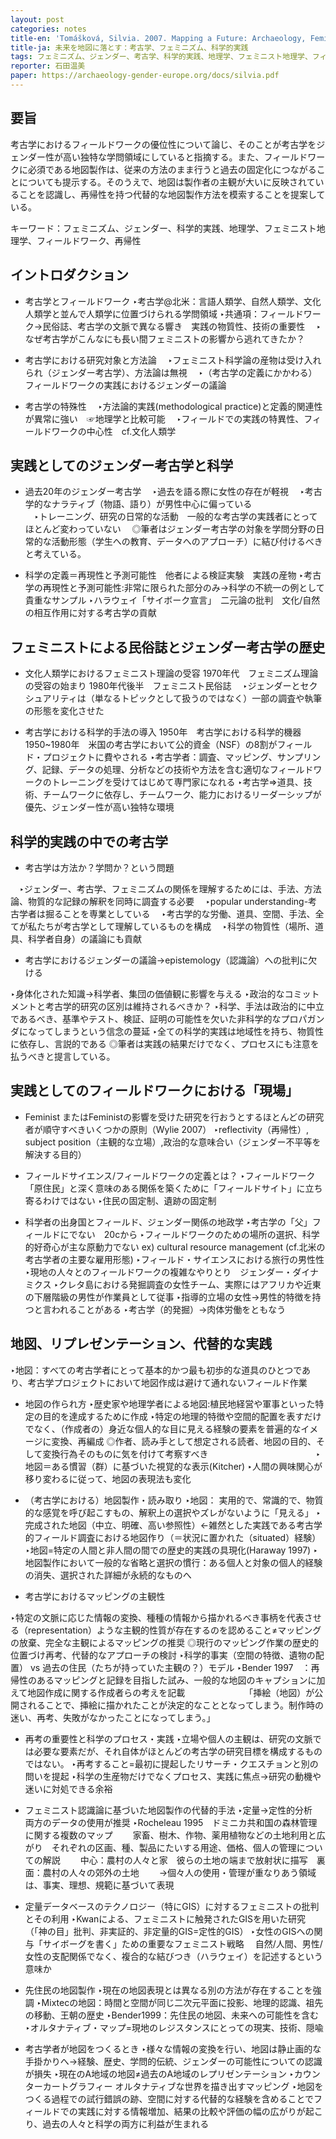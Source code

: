 ```yaml
---
layout: post
categories: notes
title-en: 'Tomášková, Silvia. 2007. Mapping a Future: Archaeology, Feminism, and Scientific Practice'
title-ja: 未来を地図に落とす：考古学、フェミニズム、科学的実践
tags: フェミニズム、ジェンダー、考古学、科学的実践、地理学、フェミニスト地理学、フィールドワーク、再帰性
reporter: 石田温美
paper: https://archaeology-gender-europe.org/docs/silvia.pdf
---
```


## 要旨

考古学におけるフィールドワークの優位性について論じ、そのことが考古学をジェンダー性が高い独特な学問領域にしていると指摘する。また、フィールドワークに必須である地図製作は、従来の方法のまま行うと過去の固定化につながることについても提示する。そのうえで、地図は製作者の主観が大いに反映されていることを認識し、再帰性を持つ代替的な地図製作方法を模索することを提案している。

キーワード：フェミニズム、ジェンダー、科学的実践、地理学、フェミニスト地理学、フィールドワーク、再帰性

## イントロダクション

- 考古学とフィールドワーク
  ‣考古学@北米：言語人類学、自然人類学、文化人類学と並んで人類学に位置づけられる学問領域
  ‣共通項：フィールドワーク→民俗誌、考古学の文脈で異なる響き　実践の物質性、技術の重要性
　‣なぜ考古学がこんなにも長い間フェミニストの影響から逃れてきたか？

- 考古学における研究対象と方法論
　‣フェミニスト科学論の産物は受け入れられ（ジェンダー考古学）、方法論は無視
　‣（考古学の定義にかかわる）フィールドワークの実践におけるジェンダーの議論　　　　　　　　　　　　

- 考古学の特殊性
　‣方法論的実践(methodological practice)と定義的関連性が異常に強い　☞地理学と比較可能
　‣フィールドでの実践の特異性、フィールドワークの中心性　cf.文化人類学

## 実践としてのジェンダー考古学と科学

- 過去20年のジェンダー考古学
　‣過去を語る際に女性の存在が軽視
　‣考古学的なナラティブ（物語、語り）が男性中心に偏っている           
　‣トレーニング、研究の日常的な活動　一般的な考古学の実践者にとってほとんど変わっていない
　◎筆者はジェンダー考古学の対象を学問分野の日常的な活動形態（学生への教育、データへのアプローチ）に結び付けるべきと考えている。

- 科学の定義＝再現性と予測可能性　他者による検証実験　実践の産物
 ‣考古学の再現性と予測可能性:非常に限られた部分のみ→科学の不統一の例として貴重なサンプル
 ‣ハラウェイ「サイボーク宣言」　二元論の批判　文化/自然の相互作用に対する考古学の貢献　

## フェミニストによる民俗誌とジェンダー考古学の歴史

- 文化人類学におけるフェミニスト理論の受容
  1970年代　フェミニズム理論の受容の始まり
  1980年代後半　フェミニスト民俗誌　
 ‣ジェンダーとセクシュアリティは（単なるトピックとして扱うのではなく）一部の調査や執筆の形態を変化させた

- 考古学における科学的手法の導入
  1950年　考古学における科学的機器
  1950~1980年　米国の考古学において公的資金（NSF）の8割がフィールド・プロジェクトに費やされる
 ‣考古学者：調査、マッピング、サンプリング、記録、データの処理、分析などの技術や方法を含む適切なフィールドワークのトレーニングを受けてはじめて専門家になれる
 ‣考古学⇒道具、技術、チームワークに依存し、チームワーク、能力におけるリーダーシップが優先、ジェンダー性が高い独特な環境

## 科学的実践の中での考古学

- 考古学は方法か？学問か？という問題

　‣ジェンダー、考古学、フェミニズムの関係を理解するためには、手法、方法論、物質的な記録の解釈を同時に調査する必要
　‣popular understanding-考古学者は掘ることを専業としている
　‣考古学的な労働、道具、空間、手法、全てが私たちが考古学として理解しているものを構成
　‣科学の物質性（場所、道具、科学者自身）の議論にも貢献

- 考古学におけるジェンダーの議論→epistemology（認識論）への批判に欠ける

 ‣身体化された知識→科学者、集団の価値観に影響を与える
 ‣政治的なコミットメントと考古学的研究の区別は維持されるべきか？
 ‣科学、手法は政治的に中立であるべき、基準やテスト、検証、証明の可能性を欠いた非科学的なプロパガンダになってしまうという信念の蔓延
 ‣全ての科学的実践は地域性を持ち、物質性に依存し、言説的である
 ◎筆者は実践の結果だけでなく、プロセスにも注意を払うべきと提言している。

## 実践としてのフィールドワークにおける「現場」

- Feminist またはFeministの影響を受けた研究を行おうとするほとんどの研究者が順守すべきいくつかの原則（Wylie 2007）
 ‣reflectivity（再帰性）, subject position（主観的な立場）,政治的な意味合い（ジェンダー不平等を解決する目的）

- フィールドサイエンス/フィールドワークの定義とは？
 ‣フィールドワーク　「原住民」と深く意味のある関係を築くために「フィールドサイト」に立ち寄るわけではない
 ‣住民の固定制、遺跡の固定制

- 科学者の出身国とフィールド、ジェンダー関係の地政学
 ‣考古学の「父」フィールドにでない　20cから
 ‣フィールドワークのための場所の選択、科学的好奇心が主な原動力でない ex) cultural resource management (cf.北米の考古学者の主要な雇用形態)
 ‣フィールド・サイエンスにおける旅行の男性性
 ‣現地の人々とのフィールドワークの複雑なやりとり　ジェンダー・ダイナミクス
 ‣クレタ島における発掘調査の女性チーム、実際にはアフリカや近東の下層階級の男性が作業員として従事
 ‣指導的立場の女性→男性的特徴を持つと言われることがある
 ‣考古学（的発掘）→肉体労働をともなう

## 地図、リプレゼンテーション、代替的な実践

 ‣地図：すべての考古学者にとって基本的かつ最も初歩的な道具のひとつであり、考古学プロジェクトにおいて地図作成は避けて通れないフィールド作業

- 地図の作られ方
 ‣歴史家や地理学者による地図:植民地経営や軍事といった特定の目的を達成するために作成
 ‣特定の地理的特徴や空間的配置を表すだけでなく、（作成者の）身近な個人的な目に見える経験の要素を普遍的なイメージに変換、再編成
 ◎作者、読み手として想定される読者、地図の目的、そして変換行為そのものに気を付けて考察すべき　　　　　　　　　　　　
 ‣地図＝ある慣習（群）に基づいた視覚的な表示(Kitcher)
 ‣人間の興味関心が移り変わるに従って、地図の表現法も変化

- （考古学における）地図製作・読み取り
 ‣地図： 実用的で、常識的で、物質的な感覚を呼び起こすもの、解釈上の選択やズレがないように「見える」
 ‣完成された地図（中立、明確、高い参照性）←雑然とした実践である考古学的フィールド調査における地図作り（＝状況に置かれた（situated）経験）
 ‣地図=特定の人間と非人間の間での歴史的実践の具現化(Haraway 1997)
 ‣地図製作において一般的な省略と選択の慣行：ある個人と対象の個人的経験の消失、選択された詳細が永続的なものへ

- 考古学におけるマッピングの主観性

 ‣特定の文脈に応じた情報の変換、種種の情報から描かれるべき事柄を代表させる（representation）ような主観的性質が存在するのを認めること≠マッピングの放棄、完全な主観によるマッピングの推奨
 ◎現行のマッピング作業の歴史的位置づけ再考、代替的なアプローチの検討
 ‣科学的事実（空間の特徴、遺物の配置） vs 過去の住民（たちが持っていた主観の？）モデル
 ‣Bender 1997　：再帰性のあるマッピングと記録を目指した試み、一般的な地図のキャプションに加えて地図作成に関する作成者らの考えを記載
　　　　　　　「挿絵（地図）が公開されることで、挿絵に描かれたことが決定的なこととなってしまう。制作時の迷い、再考、失敗がなかったことになってしまう。」

- 再考の重要性と科学のプロセス・実践
 ‣立場や個人の主観は、研究の文脈では必要な要素だが、それ自体がほとんどの考古学の研究目標を構成するものではない。
 ‣再考すること=最初に提起したリサーチ・クエスチョンと別の問いを提起
 ‣科学の生産物だけでなくプロセス、実践に焦点→研究の動機や迷いに対処できる余裕

- フェミニスト認識論に基づいた地図製作の代替的手法
 ‣定量→定性的分析　両方のデータの使用が推奨
 ‣Rocheleau 1995　ドミニカ共和国の森林管理に関する複数のマップ
　　家畜、樹木、作物、薬用植物などの土地利用と広がり　それぞれの区画、種、製品にたいする用途、価格、個人の管理についての解説
　　中心：農村の人々と家　彼らの土地の端まで放射状に描写　裏面：農村の人々の郊外の土地
　　→個々人の使用・管理が重なりあう領域は、事実、理想、規範に基づいて表現

- 定量データベースのテクノロジー（特にGIS）に対するフェミニストの批判とその利用
 ‣Kwanによる、フェミニストに触発されたGISを用いた研究（「神の目」批判、非実証的、非定量的GIS=定性的GIS）
 ‣女性のGISへの関与「サイボーグを書く」ための重要なフェミニスト戦略
　自然/人間、男性/女性の支配関係でなく、複合的な結びつき（ハラウェイ）を記述するという意味か

- 先住民の地図製作
 ‣現在の地図表現とは異なる別の方法が存在することを強調
 ‣Mixtecの地図：時間と空間が同じ二次元平面に投影、地理的認識、祖先の移動、王朝の歴史
 ‣Bender1999：先住民の地図、未来への可能性を含む 
 ‣オルタナティブ・マップ=現地のレジスタンスにとっての現実、技術、隠喩

- 考古学者が地図をつくるとき
 ‣様々な情報の変換を行い、地図は静止画的な手掛かりへ→経験、歴史、学問的伝統、ジェンダーの可能性についての認識が損失
 ‣現在のA地域の地図≠過去のA地域のレプリゼンテーション
 ‣カウンターカートグラフィー オルタナティブな世界を描き出すマッピング
 ‣地図をつくる過程での試行錯誤の跡、空間に対する代替的な経験を含めることでフィールドでの実践に対する情報増加、結果の比較や評価の幅の広がりが起こり、過去の人々と科学の両方に利益が生まれる
